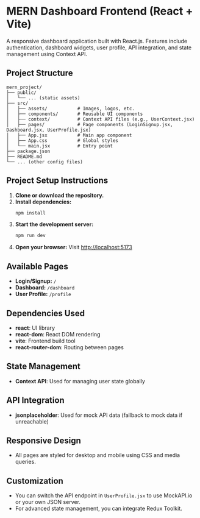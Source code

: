 # MERN Dashboard Frontend (React + Vite)

A responsive dashboard application built with React.js. Features include authentication, dashboard widgets, user profile, API integration, and state management using Context API.

## Project Structure
```
mern_project/
├── public/
│   └── ... (static assets)
├── src/
│   ├── assets/           # Images, logos, etc.
│   ├── components/       # Reusable UI components
│   ├── context/          # Context API files (e.g., UserContext.jsx)
│   ├── pages/            # Page components (LoginSignup.jsx, Dashboard.jsx, UserProfile.jsx)
│   ├── App.jsx           # Main app component
│   ├── App.css           # Global styles
│   └── main.jsx          # Entry point
├── package.json
├── README.md
└── ... (other config files)
```
## Project Setup Instructions

1. **Clone or download the repository.**
2. **Install dependencies:**
   ```sh
   npm install
   ```
3. **Start the development server:**
   ```sh
   npm run dev
   ```
4. **Open your browser:**
   Visit [http://localhost:5173](http://localhost:5173)

## Available Pages
- **Login/Signup:** `/`
- **Dashboard:** `/dashboard`
- **User Profile:** `/profile`

## Dependencies Used
- **react**: UI library
- **react-dom**: React DOM rendering
- **vite**: Frontend build tool
- **react-router-dom**: Routing between pages

## State Management
- **Context API**: Used for managing user state globally

## API Integration
- **jsonplaceholder**: Used for mock API data (fallback to mock data if unreachable)

## Responsive Design
- All pages are styled for desktop and mobile using CSS and media queries.

## Customization
- You can switch the API endpoint in `UserProfile.jsx` to use MockAPI.io or your own JSON server.
- For advanced state management, you can integrate Redux Toolkit.




